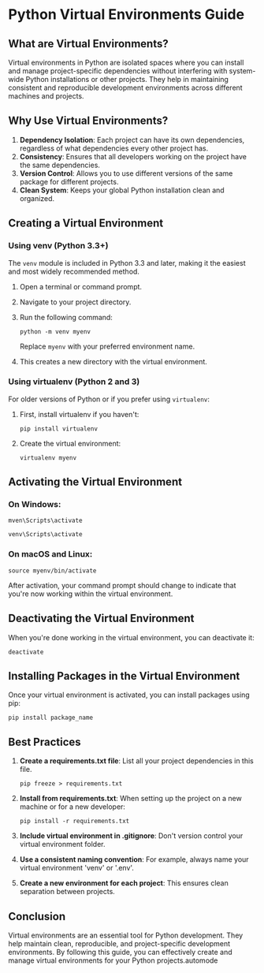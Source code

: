 # Python Virtual Environments Guide

## What are Virtual Environments?

Virtual environments in Python are isolated spaces where you can install and manage project-specific dependencies without interfering with system-wide Python installations or other projects. They help in maintaining consistent and reproducible development environments across different machines and projects.

## Why Use Virtual Environments?

1. **Dependency Isolation**: Each project can have its own dependencies, regardless of what dependencies every other project has.
2. **Consistency**: Ensures that all developers working on the project have the same dependencies.
3. **Version Control**: Allows you to use different versions of the same package for different projects.
4. **Clean System**: Keeps your global Python installation clean and organized.

## Creating a Virtual Environment

### Using venv (Python 3.3+)

The `venv` module is included in Python 3.3 and later, making it the easiest and most widely recommended method.

1. Open a terminal or command prompt.
2. Navigate to your project directory.
3. Run the following command:

   ```
   python -m venv myenv
   ```

   Replace `myenv` with your preferred environment name.

4. This creates a new directory with the virtual environment.

### Using virtualenv (Python 2 and 3)

For older versions of Python or if you prefer using `virtualenv`:

1. First, install virtualenv if you haven't:
   ```
   pip install virtualenv
   ```

2. Create the virtual environment:
   ```
   virtualenv myenv
   ```

## Activating the Virtual Environment

### On Windows:
```
mven\Scripts\activate

venv\Scripts\activate
```

### On macOS and Linux:
```
source myenv/bin/activate
```

After activation, your command prompt should change to indicate that you're now working within the virtual environment.

## Deactivating the Virtual Environment

When you're done working in the virtual environment, you can deactivate it:

```
deactivate
```

## Installing Packages in the Virtual Environment

Once your virtual environment is activated, you can install packages using pip:

```
pip install package_name
```

## Best Practices

1. **Create a requirements.txt file**: List all your project dependencies in this file.
   ```
   pip freeze > requirements.txt
   ```

2. **Install from requirements.txt**: When setting up the project on a new machine or for a new developer:
   ```
   pip install -r requirements.txt
   ```

3. **Include virtual environment in .gitignore**: Don't version control your virtual environment folder.

4. **Use a consistent naming convention**: For example, always name your virtual environment 'venv' or '.env'.

5. **Create a new environment for each project**: This ensures clean separation between projects.

## Conclusion

Virtual environments are an essential tool for Python development. They help maintain clean, reproducible, and project-specific development environments. By following this guide, you can effectively create and manage virtual environments for your Python projects.automode 
